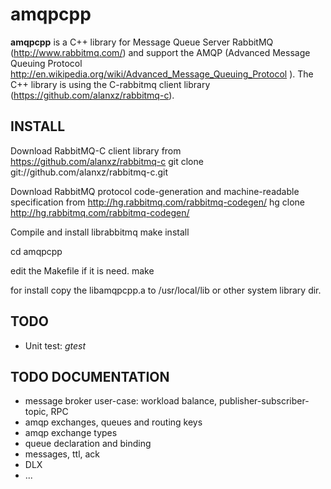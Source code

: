 amqpcpp
=======
**amqpcpp** is a C++ library for Message Queue Server RabbitMQ (http://www.rabbitmq.com/) and support the AMQP (Advanced Message Queuing Protocol http://en.wikipedia.org/wiki/Advanced_Message_Queuing_Protocol ). The C++ library is using the C-rabbitmq client library (https://github.com/alanxz/rabbitmq-c).

INSTALL
-------

Download RabbitMQ-C client library from https://github.com/alanxz/rabbitmq-c
git clone git://github.com/alanxz/rabbitmq-c.git

Download RabbitMQ protocol code-generation and machine-readable specification from http://hg.rabbitmq.com/rabbitmq-codegen/
hg clone  http://hg.rabbitmq.com/rabbitmq-codegen/

Compile and install librabbitmq
make install

cd amqpcpp 

edit the Makefile if it is need.
make 

for install copy the libamqpcpp.a to /usr/local/lib or other system library dir.

TODO
----
- Unit test: *gtest*

TODO DOCUMENTATION
------------------
- message broker user-case: workload balance, publisher-subscriber-topic, RPC 
- amqp exchanges, queues and routing keys
- amqp exchange types
- queue declaration and binding
- messages, ttl, ack
- DLX
- ...

